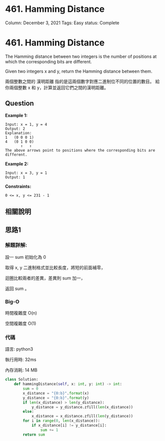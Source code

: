 # 461. Hamming Distance

Column: December 3, 2021
Tags: Easy
status: Complete

# 461. Hamming Distance

The Hamming distance between two integers is the number of positions at which the corresponding bits are different.

Given two integers x and y, return the Hamming distance between them.

兩個整數之間的 漢明距離 指的是這兩個數字對應二進制位不同的位置的數目。 給你兩個整數 x 和 y，計算並返回它們之間的漢明距離。

## Question

**Example 1:**

```
Input: x = 1, y = 4
Output: 2
Explanation:
1   (0 0 0 1)
4   (0 1 0 0)
       ↑   ↑
The above arrows point to positions where the corresponding bits are different.
```

**Example 2:**

```
Input: x = 3, y = 1
Output: 1
```

**Constraints:**

`0 <= x, y <= 231 - 1`

## 相關說明

## 思路1

### 解題詳解:

設一 sum 初始化為 0

取得 x, y 二進制格式並比較長度，將短的前面補零，

迴圈比較兩者的差異，差異則 sum 加一，

返回 sum 。

### Big-O

時間複雜度 O(n)

空間複雜度 O(1)

### 代碼

語言: python3

執行用時: 32ms 

內存消耗: 14 MB

```python
class Solution:
    def hammingDistance(self, x: int, y: int) -> int:
        sum = 0
        x_distance = "{0:b}".format(x)
        y_distance = "{0:b}".format(y)
        if len(x_distance) > len(y_distance):
            y_distance = y_distance.zfill(len(x_distance))
        else:
            x_distance = x_distance.zfill(len(y_distance))
        for i in range(0, len(x_distance)):
            if x_distance[i] != y_distance[i]:
                sum += 1
        return sum
```